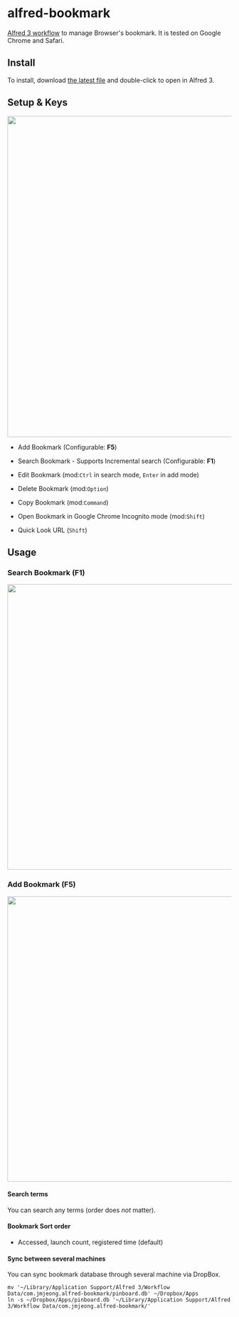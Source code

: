 # alfred-bookmark

[Alfred 3 workflow](https://www.alfredapp.com/workflows/) to manage Browser's bookmark.
It is tested on Google Chrome and Safari.

## Install 

To install, download [the latest file](https://github.com/jmjeong/alfred-extension/blob/master/alfred-bookmark/alfred-bookmark.alfredworkflow) and double-click to open in Alfred 3. 

## Setup & Keys

<img src="https://cl.ly/31bb608680b5/download/Screenshot%20of%20Alfred%20Preferences%20(2-18-19,%202-24-43%20AM).png" width="720px"> 

- Add Bookmark (Configurable: **F5**)
- Search Bookmark - Supports Incremental search (Configurable: **F1**)

- Edit Bookmark (mod:`Ctrl` in search mode, `Enter` in add mode)
- Delete Bookmark (mod:`Option`)
- Copy Bookmark (mod:`Command`)
- Open Bookmark in Google Chrome Incognito mode (mod:`Shift`)
- Quick Look URL (`Shift`)

## Usage

### Search Bookmark (F1)

<img src="https://cl.ly/f5fd62635794/search.png" width="640px">

### Add Bookmark (F5)

<img src="https://cl.ly/edac6d3969fc/add.png" width="640px">

#### Search terms

You can search any terms (order does *not* matter).

####  Bookmark Sort order

- Accessed, launch count, registered time (default)     

#### Sync between several machines 
You can sync bookmark database through several machine via DropBox.

```
mv '~/Library/Application Support/Alfred 3/Workflow Data/com.jmjeong.alfred-bookmark/pinboard.db' ~/Dropbox/Apps
ln -s ~/Dropbox/Apps/pinboard.db '~/Library/Application Support/Alfred 3/Workflow Data/com.jmjeong.alfred-bookmark/'
```
